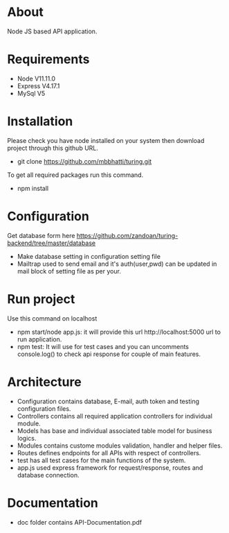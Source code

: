 # About
Node JS based API application.

# Requirements 
- Node  	V11.11.0
- Express 	V4.17.1
- MySql		V5 

# Installation 
Please check you have node installed on your system then download project through this github URL.
- git clone https://github.com/mbbhatti/turing.git

To get all required packages run this command.
- npm install 

# Configuration
Get database form here https://github.com/zandoan/turing-backend/tree/master/database
- Make database setting in configuration setting file
- Mailtrap used to send email and it's auth(user,pwd) can be updated in mail block of setting file as per your.

# Run project
Use this command on localhost
- npm start/node app.js: it will provide this url http://localhost:5000 url to run application.
- npm test: It will use for test cases and you can uncomments console.log() to check api response for couple of main features.

# Architecture
- Configuration contains database, E-mail, auth token and testing configuration files. 
- Controllers contains all required application controllers for individual module.
- Models has base and individual associated table model for business logics.
- Modules contains custome modules validation, handler and helper files.
- Routes defines endpoints for all APIs with respect of controllers.
- test has all test cases for the main functions of the system.
- app.js used express framework for request/response, routes and database connection.

# Documentation 
- doc folder contains API-Documentation.pdf